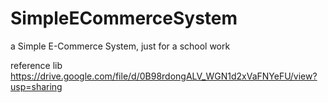 # SimpleECommerceSystem

a Simple E-Commerce System, just for a school work

reference lib
https://drive.google.com/file/d/0B98rdongALV_WGN1d2xVaFNYeFU/view?usp=sharing
